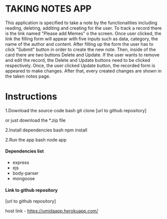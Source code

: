 # TAKING NOTES APP

This application is specified to take a note by the functionalities including reading, deleting, additing and creating for the user. To track a record there is the link named "Please add Memes" o the screen. Once user clicked, the link the filling form will appear with five inputs such as data, category, the name of the author and content. After filling up the form the user has to click "Submit" button in order to create the new note. Then, inside of the card there are two buttons Delete and Update. If the user wants to remove and edit the record, the Delete and Update buttons need to be clicked respectively. Once, the user clicked Update button, the recorded form is appeared to make changes. After that, every created changes are shown in the taken notes page. 

# Instructions
1.Download the source code
bash
git clone [url to github repository]

or just download the *.zip file

2.Install dependencies 
bash
npm install

2.Run the app
bash
node app

#### Dependencies list
- express
- ejs
- body-parser
- mongoose


#### Link to github repository
[url to github repository]

host link - https://umidaapp.herokuapp.com/